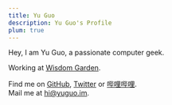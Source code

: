 ```yaml
---
title: Yu Guo
description: Yu Guo's Profile
plum: true
---
```


Hey, I am Yu Guo, a passionate computer geek.

Working at [<wg-logo inline-block w-6 h-8 mr-1 />Wisdom Garden](https://www.wisdomgarden.com.cn/).<br>


Find me on [<span i-simple-icons-github /> GitHub](https://github.com/xiayuguo), [<span op75 i-ri-twitter-x-fill /> Twitter](https://www.twitter.com/yuguo_im) or [<span i-simple-icons-bilibili /> 哔哩哔哩](https://space.bilibili.com/674935195).<br>
Mail me at [hi@yuguo.im](mailto:hi@yuguo.im).<br>
